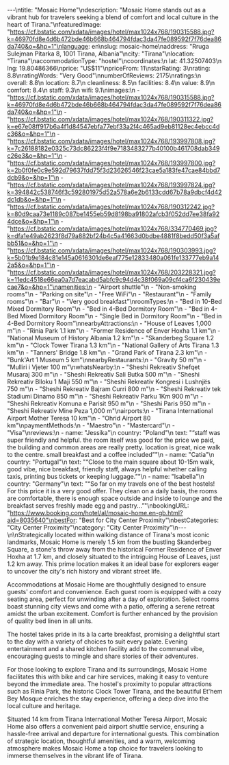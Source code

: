 ---\ntitle: "Mosaic Home"\ndescription: "Mosaic Home stands out as a vibrant hub for travelers seeking a blend of comfort and local culture in the heart of Tirana."\nfeaturedImage: "https://cf.bstatic.com/xdata/images/hotel/max1024x768/190315588.jpg?k=46970fd8e4d6b472bde46b668b464794fdac3da47fe089592f7f76dea86da740&o=&hp=1"\nlanguage: en\nslug: mosaic-home\naddress: "Rruga Sulejman Pitarka 8, 1001 Tirana, Albania"\ncity: "Tirana"\nlocation: "Tirana"\naccommodationType: "hostel"\ncoordinates:\n  lat: 41.32507403\n  lng: 19.80486366\nprice: "US$11"\npriceFrom: 11\nstarRating: 3\nrating: 8.8\nratingWords: "Very Good"\nnumberOfReviews: 2175\nratings:\n  overall: 8.8\n  location: 8.7\n  cleanliness: 8.5\n  facilities: 8.4\n  value: 8.9\n  comfort: 8.4\n  staff: 9.3\n  wifi: 9.1\nimages:\n  - "https://cf.bstatic.com/xdata/images/hotel/max1024x768/190315588.jpg?k=46970fd8e4d6b472bde46b668b464794fdac3da47fe089592f7f76dea86da740&o=&hp=1"\n  - "https://cf.bstatic.com/xdata/images/hotel/max1024x768/190311322.jpg?k=e67e08ff917b6a4f1d84547ebfa77ebf33a2f4c465ad9eb81128ec4ebcc4dc36&o=&hp=1"\n  - "https://cf.bstatic.com/xdata/images/hotel/max1024x768/193997808.jpg?k=7c26188182e0325c73dc86223f4f9e7183483277b40100b461708dab349c26e3&o=&hp=1"\n  - "https://cf.bstatic.com/xdata/images/hotel/max1024x768/193997800.jpg?k=2b0f0fe0c9e592d79637fdd75f3d23626546f23cae5a183fe47cae84bbd7dcb9&o=&hp=1"\n  - "https://cf.bstatic.com/xdata/images/hotel/max1024x768/193997824.jpg?k=394842c538746f3c592801975d52a578a6e2b6133cdd67b78a9dbcf4d42dc1db&o=&hp=1"\n  - "https://cf.bstatic.com/xdata/images/hotel/max1024x768/190312242.jpg?k=80d9caa73e1189c087be1455eb59d8198ba91802afcb3f052dd7ee38fa924dce&o=&hp=1"\n  - "https://cf.bstatic.com/xdata/images/hotel/max1024x768/334770469.jpg?k=dfa1e49ab2623f8d79a882bf24b4c5a41663d0bdbe4881f8bedd50f3a5afbb51&o=&hp=1"\n  - "https://cf.bstatic.com/xdata/images/hotel/max1024x768/190303993.jpg?k=5b01b9e184c81e145a0616301de6eaf775e12833480a061fe133777eb9a142a5&o=&hp=1"\n  - "https://cf.bstatic.com/xdata/images/hotel/max1024x768/203228321.jpg?k=11edc4518e66ea0a7d7eacabd5abfc9c94d4c38f069a09cf4ca6f230439ecae7&o=&hp=1"\namenities:\n  - "Airport shuttle"\n  - "Non-smoking rooms"\n  - "Parking on site"\n  - "Free WiFi"\n  - "Restaurant"\n  - "Family rooms"\n  - "Bar"\n  - "Very good breakfast"\nroomTypes:\n  - "Bed in 10-Bed Mixed Dormitory Room"\n  - "Bed in 4-Bed Dormitory Room"\n  - "Bed in 4-Bed Mixed Dormitory Room"\n  - "Single Bed in Dormitory Room"\n  - "Bed in 4-Bed Dormitory Room"\nnearbyAttractions:\n  - "House of Leaves 1,000 m"\n  - "Rinia Park 1.1 km"\n  - "Former Residence of Enver Hoxha 1.1 km"\n  - "National Museum of History Albania 1.2 km"\n  - "Skanderbeg Square 1.2 km"\n  - "Clock Tower Tirana 1.3 km"\n  - "National Gallery of Arts Tirana 1.3 km"\n  - "Tanners' Bridge 1.8 km"\n  - "Grand Park of Tirana 2.3 km"\n  - "Bunk'Art 1 Museum 5 km"\nnearbyRestaurants:\n  - "Gravity 50 m"\n  - "Mulliri i Vjeter 100 m"\nwhatsNearby:\n  - "Sheshi Rekreativ Shefqet Musaraj 300 m"\n  - "Sheshi Rekreativ Sali Butka 500 m"\n  - "Sheshi Rekreativ Blloku 1 Maji 550 m"\n  - "Sheshi Rekreativ Kongresi i Lushnjës 750 m"\n  - "Sheshi Rekreativ Bajram Curri 800 m"\n  - "Sheshi Rekreativ tek Stadiumi Dinamo 850 m"\n  - "Sheshi Rekreativ Parku 1Km 900 m"\n  - "Sheshi Rekreativ Komuna e Parisit 950 m"\n  - "Sheshi Paris 950 m"\n  - "Sheshi Rekreativ Mine Peza 1,000 m"\nairports:\n  - "Tirana International Airport Mother Teresa 10 km"\n  - "Ohrid Airport 80 km"\npaymentMethods:\n  - "Maestro"\n  - "Mastercard"\n  - "Visa"\nreviews:\n  - name: "Jessika"\n    country: "Poland"\n    text: "“staff was super friendly and helpful. the room itself was good for the price we paid, the building and common areas are really pretty. location is great, nice walk to the centre. small breakfast and a coffee included”"\n  - name: "Catia"\n    country: "Portugal"\n    text: "“Close to the main square about 10-15m walk, good vibe, nice breakfast, friendly staff, always helpful whether calling taxis, printing bus tickets or keeping luggage.”"\n  - name: "Isabella"\n    country: "Germany"\n    text: "“So far on my travels one of the best hostels! For this price it is a very good offer. They clean on a daily basis, the rooms are comfortable, there is enough space outside and inside to lounge and the breakfast serves freshly made egg and pastry...”"\nbookingURL: "https://www.booking.com/hotel/al/mosaic-home.en-gb.html?aid=8035640"\nbestFor: "Best for City Center Proximity"\nbestCategories: "City Center Proximity"\ncategory: "City Center Proximity"\n---\n\nStrategically located within walking distance of Tirana's most iconic landmarks, Mosaic Home is merely 1.5 km from the bustling Skanderbeg Square, a stone's throw away from the historical Former Residence of Enver Hoxha at 1.7 km, and closely situated to the intriguing House of Leaves, just 1.2 km away. This prime location makes it an ideal base for explorers eager to uncover the city's rich history and vibrant street life.

Accommodations at Mosaic Home are thoughtfully designed to ensure guests' comfort and convenience. Each guest room is equipped with a cozy seating area, perfect for unwinding after a day of exploration. Select rooms boast stunning city views and come with a patio, offering a serene retreat amidst the urban excitement. Comfort is further enhanced by the provision of quality bed linen in all units.

The hostel takes pride in its à la carte breakfast, promising a delightful start to the day with a variety of choices to suit every palate. Evening entertainment and a shared kitchen facility add to the communal vibe, encouraging guests to mingle and share stories of their adventures.

For those looking to explore Tirana and its surroundings, Mosaic Home facilitates this with bike and car hire services, making it easy to venture beyond the immediate area. The hostel's proximity to popular attractions such as Rinia Park, the historic Clock Tower Tirana, and the beautiful Et'hem Bey Mosque enriches the stay experience, offering a deep dive into the local culture and heritage.

Situated 14 km from Tirana International Mother Teresa Airport, Mosaic Home also offers a convenient paid airport shuttle service, ensuring a hassle-free arrival and departure for international guests. This combination of strategic location, thoughtful amenities, and a warm, welcoming atmosphere makes Mosaic Home a top choice for travelers looking to immerse themselves in the vibrant life of Tirana.